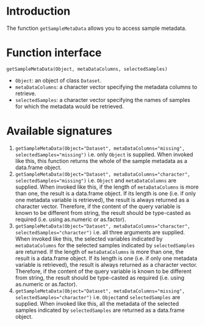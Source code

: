 # Introduction #

The function `getSampleMetaData` allows you to access sample metadata.

# Function interface #

`getSampleMetaData(Object, metaDataColumns, selectedSamples)`
  * `Object`: an object of class `Dataset`.
  * `metaDataColumns`: a character vector specifying the metadata columns to retrieve.
  * `selectedSamples`: a character vector specifying the names of samples for which the metadata would be retrieved.

# Available signatures #

  1. `getSampleMetaData(Object="Dataset", metaDataColumns="missing", selectedSamples="missing")` i.e. only `Object` is supplied. When invoked like this, this function returns the whole of the sample metadata as a data.frame object.
  1. `getSampleMetaData(Object="Dataset", metaDataColumns="character", selectedSamples="missing")` i.e. `Object` and `metaDataColumns` are supplied. When invoked like this, if the length of `metaDataColumns` is more than one, the result is a data.frame object. If its length is one (i.e. if only one metadata variable is retrieved), the result is always returned as a character vector. Therefore, if the content of the query variable is known to be different from string, the result should be type-casted as required (i.e. using as.numeric or as.factor).
  1. `getSampleMetaData(Object="Dataset", metaDataColumns="character", selectedSamples="character")` i.e. all three arguments are supplied. When invoked like this, the selected variables indicated by `metaDataColumns` for the selected samples indicated by `selectedSamples` are returned. If the length of `metaDataColumns` is more than one, the result is a data.frame object. If its length is one (i.e. if only one metadata variable is retrieved), the result is always returned as a character vector. Therefore, if the content of the query variable is known to be different from string, the result should be type-casted as required (i.e. using as.numeric or as.factor).
  1. `getSampleMetaData(Object="Dataset", metaDataColumns="missing", selectedSamples="character")` i.e. `Object`and `selectedSamples` are supplied. When invoked like this, all the metadata of the selected samples indicated by `selectedSamples` are returned as a data.frame object.